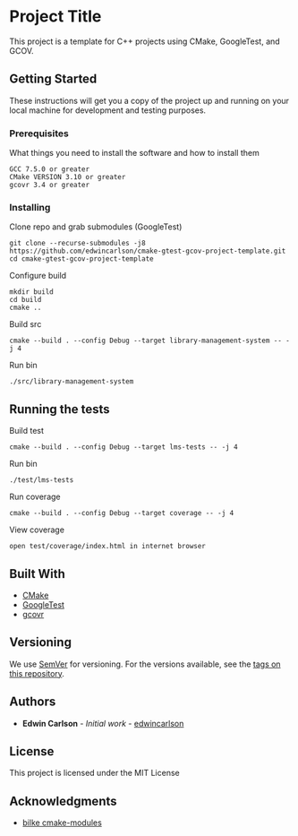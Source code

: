 # Project Title

This project is a template for C++ projects using CMake, GoogleTest, and GCOV.

## Getting Started

These instructions will get you a copy of the project up and running on your local machine for development and testing purposes.

### Prerequisites

What things you need to install the software and how to install them

```
GCC 7.5.0 or greater
CMake VERSION 3.10 or greater
gcovr 3.4 or greater
```

### Installing

Clone repo and grab submodules (GoogleTest)

```
git clone --recurse-submodules -j8 https://github.com/edwincarlson/cmake-gtest-gcov-project-template.git
cd cmake-gtest-gcov-project-template
```

Configure build

```
mkdir build
cd build
cmake ..
```

Build src

```
cmake --build . --config Debug --target library-management-system -- -j 4
```

Run bin

```
./src/library-management-system 
```

## Running the tests

Build test

```
cmake --build . --config Debug --target lms-tests -- -j 4
```

Run bin

```
./test/lms-tests 
```

Run coverage

```
cmake --build . --config Debug --target coverage -- -j 4
```

View coverage

```
open test/coverage/index.html in internet browser
```

## Built With

* [CMake](https://cmake.org/documentation/)
* [GoogleTest](https://github.com/google/googletest)
* [gcovr](https://gcovr.com/en/stable/guide.html)

## Versioning

We use [SemVer](http://semver.org/) for versioning. For the versions available, see the [tags on this repository](https://github.com/your/project/tags). 

## Authors

* **Edwin Carlson** - *Initial work* - [edwincarlson](https://github.com/edwincarlson)

## License

This project is licensed under the MIT License

## Acknowledgments

* [bilke cmake-modules](https://github.com/bilke/cmake-modules/blob/master/CodeCoverage.cmake)